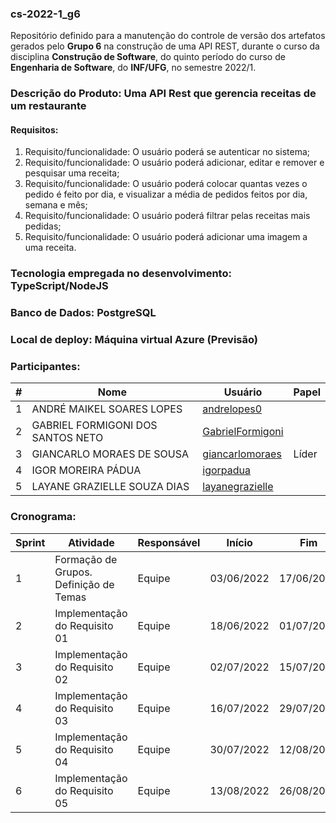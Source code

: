 
### cs-2022-1_g6
Repositório definido para a manutenção do controle de versão dos artefatos gerados pelo **Grupo 6** na construção de uma API REST, durante o curso da disciplina **Construção de Software**, do quinto período do curso de **Engenharia de Software**, do **INF/UFG**, no semestre 2022/1.

### Descrição do Produto: Uma API Rest que gerencia receitas de um restaurante

#### Requisitos:
1. Requisito/funcionalidade: O usuário poderá se autenticar no sistema;
2. Requisito/funcionalidade: O usuário poderá adicionar, editar e remover e pesquisar uma receita;
3. Requisito/funcionalidade: O usuário poderá colocar quantas vezes o pedido é feito por dia, e visualizar a média de pedidos feitos por dia, semana e mês;
4. Requisito/funcionalidade: O usuário poderá filtrar pelas receitas mais pedidas;
5. Requisito/funcionalidade: O usuário poderá adicionar uma imagem a uma receita.

### Tecnologia empregada no desenvolvimento: TypeScript/NodeJS

### Banco de Dados: PostgreSQL

### Local de deploy: Máquina virtual Azure (Previsão)

### Participantes:
|#|Nome|Usuário|Papel|
|---|---|---|---|
|1|ANDRÉ MAIKEL SOARES LOPES|[andrelopes0](https://github.com/andrelopes0)||
|2|GABRIEL FORMIGONI DOS SANTOS NETO|[GabrielFormigoni](https://github.com/GabrielFormigoni)||
|3|GIANCARLO MORAES DE SOUSA|[giancarlomoraes](https://github.com/giancarlomoraes)|Líder|
|4|IGOR MOREIRA PÁDUA|[igorpadua](https://github.com/igorpadua)||
|5|LAYANE GRAZIELLE SOUZA DIAS|[layanegrazielle](https://github.com/layanegrazielle)||


### Cronograma:
|Sprint|Atividade|Responsável|Início|Fim|Situação|Avaliação|
|---|---|---|---|---|---|---|
|1|Formação de Grupos. Definição de Temas|Equipe|03/06/2022|17/06/2022|Concluída|22/06/2022|
|2|Implementação do Requisito 01|Equipe|18/06/2022|01/07/2022|Em Andamento|06/07/2022|
|3|Implementação do Requisito 02|Equipe|02/07/2022|15/07/2022|A fazer|20/07/2022|
|4|Implementação do Requisito 03|Equipe|16/07/2022|29/07/2022|A fazer|03/08/2022|
|5|Implementação do Requisito 04|Equipe|30/07/2022|12/08/2022|A fazer|17/08/2022|
|6|Implementação do Requisito 05|Equipe|13/08/2022|26/08/2022|A fazer|31/08/2022|